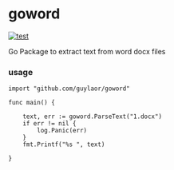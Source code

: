 # goword   
[![test](https://github.com/frederikhs/goword/actions/workflows/test.yml/badge.svg)](https://github.com/frederikhs/goword/actions/workflows/test.yml)

Go Package to extract text from word docx files


### usage

```
import "github.com/guylaor/goword"

func main() {

    text, err := goword.ParseText("1.docx")
    if err != nil {
        log.Panic(err)
    }
    fmt.Printf("%s ", text)

}
```





